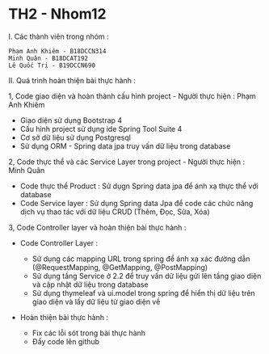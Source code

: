 # TH2 - Nhom12
I. Các thành viên trong nhóm :

    Phạm Anh Khiêm - B18DCCN314
    Minh Quân - B18DCAT192
    Lê Quốc Trị - B19DCCN690

II. Quá trình hoàn thiện bài thực hành :

1, Code giao diện và hoàn thành cấu hình project - Người thực hiện : Phạm Anh Khiêm

  - Giao diện sử dụng Bootstrap 4 
  - Cấu hình project sử dụng ide Spring Tool Suite 4 
  - Cơ sở dữ liệu sử dụng Postgresql
  - Sử dụng ORM - Spring data jpa truy vấn dữ liệu trong database

2, Code thực thể và các Service Layer trong project - Người thực hiện : Minh Quân

  - Code thực thể Product : Sử dụgn Spring data jpa để ánh xạ thực thể với database
  - Code Service layer : Sử dụng Spring data Jpa để code các chức năng dịch vụ thao tác với dữ liệu CRUD (Thêm, Đọc, Sửa, Xóa)

3, Code Controller layer và hoàn thiện bài thực hành :

  - Code Controller Layer : 
    + Sử dụng các mapping URL trong spring để ánh xạ xác đường dẫn (@RequestMapping, @GetMapping, @PostMapping)
    + Sử dụng tầng Service ở 2.2 để truy vấn dữ liệu gửi lên tầng giao diện và cập nhật dữ liệu trong database
    + Sử dụng thymeleaf và ui.model trong spring để hiển thị dữ liệu trên giao diện và lấy dữ liệu từ giao diện về
  
  - Hoàn thiện bài thực hành :
    + Fix các lỗi sót trong bài thực hành
    + Đẩy code lên github 
